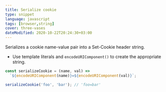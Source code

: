 ```yaml
---
title: Serialize cookie
type: snippet
language: javascript
tags: [browser,string]
cover: three-vases
dateModified: 2020-10-22T20:24:30+03:00
---
```


Serializes a cookie name-value pair into a Set-Cookie header string.

- Use template literals and `encodeURIComponent()` to create the appropriate string.

```js
const serializeCookie = (name, val) =>
  `${encodeURIComponent(name)}=${encodeURIComponent(val)}`;
```

```js
serializeCookie('foo', 'bar'); // 'foo=bar'
```
